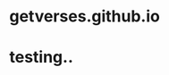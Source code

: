 # getverses.github.io

<!DOCTYPE html>
<html>
<head>
  <link rel="stylesheet" type="text/css" href="index.css">
  <meta charset="UTF-8">
  <meta name="viewport" content="width=device-width, initial-scale=1.0">
  <title>Get Verses</title>
</head>
<body>
  <h1>testing..</h1>
</body>
</html>
